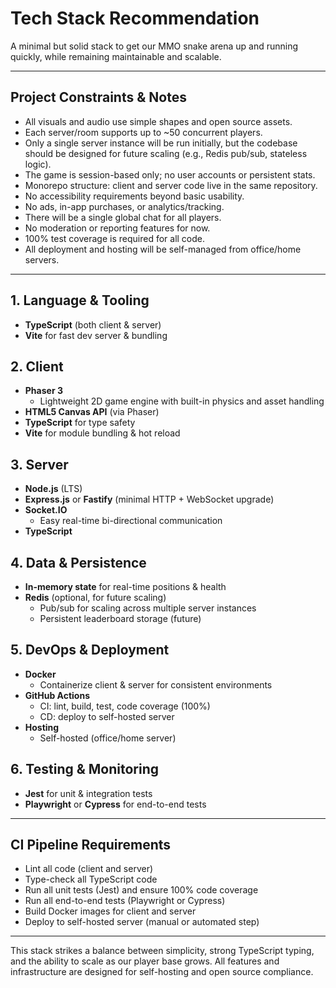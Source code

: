 # Tech Stack Recommendation

A minimal but solid stack to get our MMO snake arena up and running quickly, while remaining maintainable and scalable.

---

## Project Constraints & Notes
- All visuals and audio use simple shapes and open source assets.
- Each server/room supports up to ~50 concurrent players.
- Only a single server instance will be run initially, but the codebase should be designed for future scaling (e.g., Redis pub/sub, stateless logic).
- The game is session-based only; no user accounts or persistent stats.
- Monorepo structure: client and server code live in the same repository.
- No accessibility requirements beyond basic usability.
- No ads, in-app purchases, or analytics/tracking.
- There will be a single global chat for all players.
- No moderation or reporting features for now.
- 100% test coverage is required for all code.
- All deployment and hosting will be self-managed from office/home servers.

---

## 1. Language & Tooling
- **TypeScript** (both client & server)
- **Vite** for fast dev server & bundling

## 2. Client
- **Phaser 3**  
  - Lightweight 2D game engine with built-in physics and asset handling
- **HTML5 Canvas API** (via Phaser)
- **TypeScript** for type safety
- **Vite** for module bundling & hot reload

## 3. Server
- **Node.js** (LTS)
- **Express.js** or **Fastify** (minimal HTTP + WebSocket upgrade)
- **Socket.IO**  
  - Easy real-time bi-directional communication  
- **TypeScript**

## 4. Data & Persistence
- **In-memory state** for real-time positions & health
- **Redis** (optional, for future scaling)  
  - Pub/sub for scaling across multiple server instances  
  - Persistent leaderboard storage (future)

## 5. DevOps & Deployment
- **Docker**  
  - Containerize client & server for consistent environments
- **GitHub Actions**  
  - CI: lint, build, test, code coverage (100%)
  - CD: deploy to self-hosted server
- **Hosting**  
  - Self-hosted (office/home server)

## 6. Testing & Monitoring
- **Jest** for unit & integration tests
- **Playwright** or **Cypress** for end-to-end tests

---

## CI Pipeline Requirements
- Lint all code (client and server)
- Type-check all TypeScript code
- Run all unit tests (Jest) and ensure 100% code coverage
- Run all end-to-end tests (Playwright or Cypress)
- Build Docker images for client and server
- Deploy to self-hosted server (manual or automated step)

---

This stack strikes a balance between simplicity, strong TypeScript typing, and the ability to scale as our player base grows. All features and infrastructure are designed for self-hosting and open source compliance.
